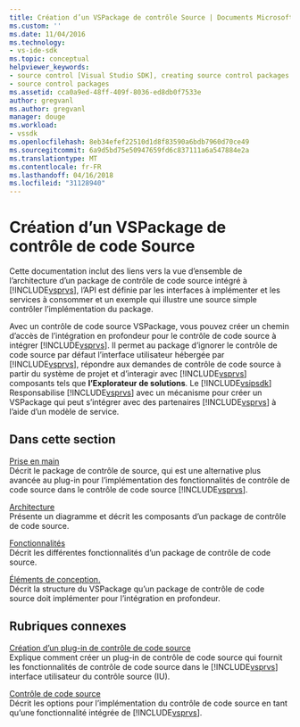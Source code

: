 ```yaml
---
title: Création d’un VSPackage de contrôle Source | Documents Microsoft
ms.custom: ''
ms.date: 11/04/2016
ms.technology:
- vs-ide-sdk
ms.topic: conceptual
helpviewer_keywords:
- source control [Visual Studio SDK], creating source control packages
- source control packages
ms.assetid: cca0a9ed-48ff-409f-8036-ed8db0f7533e
author: gregvanl
ms.author: gregvanl
manager: douge
ms.workload:
- vssdk
ms.openlocfilehash: 8eb34efef22510d1d8f83590a6bdb7960d70ce49
ms.sourcegitcommit: 6a9d5bd75e50947659fd6c837111a6a547884e2a
ms.translationtype: MT
ms.contentlocale: fr-FR
ms.lasthandoff: 04/16/2018
ms.locfileid: "31128940"
---
```

# <a name="creating-a-source-control-vspackage"></a>Création d’un VSPackage de contrôle de code Source
Cette documentation inclut des liens vers la vue d’ensemble de l’architecture d’un package de contrôle de code source intégré à [!INCLUDE[vsprvs](../../code-quality/includes/vsprvs_md.md)], l’API est définie par les interfaces à implémenter et les services à consommer et un exemple qui illustre une source simple contrôler l’implémentation du package.  
  
 Avec un contrôle de code source VSPackage, vous pouvez créer un chemin d’accès de l’intégration en profondeur pour le contrôle de code source à intégrer [!INCLUDE[vsprvs](../../code-quality/includes/vsprvs_md.md)]. Il permet au package d’ignorer le contrôle de code source par défaut l’interface utilisateur hébergée par [!INCLUDE[vsprvs](../../code-quality/includes/vsprvs_md.md)], répondre aux demandes de contrôle de code source à partir du système de projet et d’interagir avec [!INCLUDE[vsprvs](../../code-quality/includes/vsprvs_md.md)] composants tels que **l’Explorateur de solutions**. Le [!INCLUDE[vsipsdk](../../extensibility/includes/vsipsdk_md.md)] Responsabilise [!INCLUDE[vsprvs](../../code-quality/includes/vsprvs_md.md)] avec un mécanisme pour créer un VSPackage qui peut s’intégrer avec des partenaires [!INCLUDE[vsprvs](../../code-quality/includes/vsprvs_md.md)] à l’aide d’un modèle de service.  
  
## <a name="in-this-section"></a>Dans cette section  
 [Prise en main](../../extensibility/internals/getting-started-with-source-control-vspackages.md)  
 Décrit le package de contrôle de source, qui est une alternative plus avancée au plug-in pour l’implémentation des fonctionnalités de contrôle de code source dans le contrôle de code source [!INCLUDE[vsprvs](../../code-quality/includes/vsprvs_md.md)].  
  
 [Architecture](../../extensibility/internals/source-control-vspackage-architecture.md)  
 Présente un diagramme et décrit les composants d’un package de contrôle de code source.  
  
 [Fonctionnalités](../../extensibility/internals/source-control-vspackage-features.md)  
 Décrit les différentes fonctionnalités d’un package de contrôle de code source.  
  
 [Éléments de conception.](../../extensibility/internals/source-control-vspackage-design-elements.md)  
 Décrit la structure du VSPackage qu’un package de contrôle de code source doit implémenter pour l’intégration en profondeur.  
  
## <a name="related-sections"></a>Rubriques connexes  
 [Création d’un plug-in de contrôle de code source](../../extensibility/internals/creating-a-source-control-plug-in.md)  
 Explique comment créer un plug-in de contrôle de code source qui fournit les fonctionnalités de contrôle de code source dans le [!INCLUDE[vsprvs](../../code-quality/includes/vsprvs_md.md)] interface utilisateur du contrôle source (IU).  
  
 [Contrôle de code source](../../extensibility/internals/source-control.md)  
 Décrit les options pour l’implémentation du contrôle de code source en tant qu’une fonctionnalité intégrée de [!INCLUDE[vsprvs](../../code-quality/includes/vsprvs_md.md)].